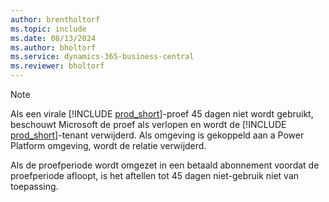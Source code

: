 ```yaml
---
author: brentholtorf
ms.topic: include
ms.date: 08/13/2024
ms.author: bholtorf
ms.service: dynamics-365-business-central
ms.reviewer: bholtorf
---
```

> [!NOTE]
> Als een virale [!INCLUDE [prod_short](prod_short.md)]-proef 45 dagen niet wordt gebruikt, beschouwt Microsoft de proef als verlopen en wordt de [!INCLUDE [prod_short](prod_short.md)]-tenant verwijderd. Als omgeving is gekoppeld aan a Power Platform omgeving, wordt de relatie verwijderd.
>
> Als de proefperiode wordt omgezet in een betaald abonnement voordat de proefperiode afloopt, is het aftellen tot 45 dagen niet-gebruik niet van toepassing.
